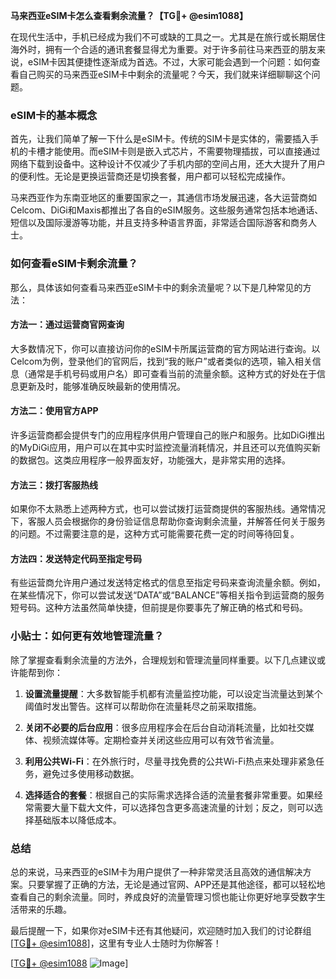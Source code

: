 **马来西亚eSIM卡怎么查看剩余流量？【TG💪+ @esim1088】**

在现代生活中，手机已经成为我们不可或缺的工具之一。尤其是在旅行或长期居住海外时，拥有一个合适的通讯套餐显得尤为重要。对于许多前往马来西亚的朋友来说，eSIM卡因其便捷性逐渐成为首选。不过，大家可能会遇到一个问题：如何查看自己购买的马来西亚eSIM卡中剩余的流量呢？今天，我们就来详细聊聊这个问题。

### eSIM卡的基本概念

首先，让我们简单了解一下什么是eSIM卡。传统的SIM卡是实体的，需要插入手机的卡槽才能使用。而eSIM卡则是嵌入式芯片，不需要物理插拔，可以直接通过网络下载到设备中。这种设计不仅减少了手机内部的空间占用，还大大提升了用户的便利性。无论是更换运营商还是切换套餐，用户都可以轻松完成操作。

马来西亚作为东南亚地区的重要国家之一，其通信市场发展迅速，各大运营商如Celcom、DiGi和Maxis都推出了各自的eSIM服务。这些服务通常包括本地通话、短信以及国际漫游等功能，并且支持多种语言界面，非常适合国际游客和商务人士。

### 如何查看eSIM卡剩余流量？

那么，具体该如何查看马来西亚eSIM卡中的剩余流量呢？以下是几种常见的方法：

#### 方法一：通过运营商官网查询

大多数情况下，你可以直接访问你的eSIM卡所属运营商的官方网站进行查询。以Celcom为例，登录他们的官网后，找到“我的账户”或者类似的选项，输入相关信息（通常是手机号码或用户名）即可查看当前的流量余额。这种方式的好处在于信息更新及时，能够准确反映最新的使用情况。

#### 方法二：使用官方APP

许多运营商都会提供专门的应用程序供用户管理自己的账户和服务。比如DiGi推出的MyDiGi应用，用户可以在其中实时监控流量消耗情况，并且还可以充值购买新的数据包。这类应用程序一般界面友好，功能强大，是非常实用的选择。

#### 方法三：拨打客服热线

如果你不太熟悉上述两种方式，也可以尝试拨打运营商提供的客服热线。通常情况下，客服人员会根据你的身份验证信息帮助你查询剩余流量，并解答任何关于服务的问题。不过需要注意的是，这种方式可能需要花费一定的时间等待回复。

#### 方法四：发送特定代码至指定号码

有些运营商允许用户通过发送特定格式的信息至指定号码来查询流量余额。例如，在某些情况下，你可以尝试发送“DATA”或“BALANCE”等相关指令到运营商的服务短号码。这种方法虽然简单快捷，但前提是你要事先了解正确的格式和号码。

### 小贴士：如何更有效地管理流量？

除了掌握查看剩余流量的方法外，合理规划和管理流量同样重要。以下几点建议或许能帮到你：

1. **设置流量提醒**：大多数智能手机都有流量监控功能，可以设定当流量达到某个阈值时发出警告。这样可以帮助你在流量耗尽之前采取措施。
   
2. **关闭不必要的后台应用**：很多应用程序会在后台自动消耗流量，比如社交媒体、视频流媒体等。定期检查并关闭这些应用可以有效节省流量。

3. **利用公共Wi-Fi**：在外旅行时，尽量寻找免费的公共Wi-Fi热点来处理非紧急任务，避免过多使用移动数据。

4. **选择适合的套餐**：根据自己的实际需求选择合适的流量套餐非常重要。如果经常需要大量下载大文件，可以选择包含更多高速流量的计划；反之，则可以选择基础版本以降低成本。

### 总结

总的来说，马来西亚的eSIM卡为用户提供了一种非常灵活且高效的通信解决方案。只要掌握了正确的方法，无论是通过官网、APP还是其他途径，都可以轻松地查看自己的剩余流量。同时，养成良好的流量管理习惯也能让你更好地享受数字生活带来的乐趣。

最后提醒一下，如果你对eSIM卡还有其他疑问，欢迎随时加入我们的讨论群组[[TG💪+ @esim1088](https://t.me/s/esim1088)]，这里有专业人士随时为你解答！

[[TG💪+ @esim1088](https://t.me/s/esim1088) ![Image](https://i.postimg.cc/4NQfJmqS/Snipaste-2025-05-13-00-14-12.png)]